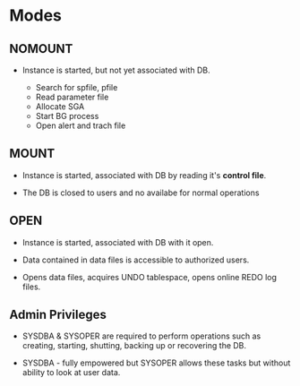 # Modes

## NOMOUNT

* Instance is started, but not yet associated with DB.

    - Search for spfile, pfile
    - Read parameter file
    - Allocate SGA
    - Start BG process
    - Open alert and trach file

## MOUNT

* Instance is started, associated with DB by reading it's **control file**.

* The DB is closed to users and no availabe for normal operations

## OPEN

* Instance is started, associated with DB with it open. 

* Data contained in data files is accessible to authorized users.

* Opens data files, acquires UNDO tablespace, opens online REDO log files.



## Admin Privileges

* SYSDBA & SYSOPER are required to perform operations such as creating, starting, shutting, backing up or recovering the DB.

* SYSDBA - fully empowered but SYSOPER allows these tasks but without ability to look at user data.
